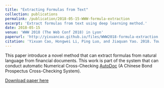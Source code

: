 ```yaml
---
title: "Extracting Formulas from Text"
collection: publications
permalink: /publication/2018-05-15-WWW-formula-extraction
excerpt: 'Extract formulas from text using deep learning method.'
date: 2018-05-15
venue: 'WWW 2018 (The Web Conf 2018) in Lyon'
paperurl: 'http://yixuancao.github.io/files/WWW2018-formula-extraction.pdf'
citation: 'Yixuan Cao, Hongwei Li, Ping Luo, and Jiaquan Yao. 2018. Towards Automatic Numerical Cross-Checking: Extracting Formulas from Text. In WWW.'
---
```

This paper introduce a novel method that can extract formulas from natural language from financial documents.
This work is part of the system that can conduct automatic Numerical Cross-Checking [AutoDoc](http://d.bondowner.cn/#/auth) (A Chinese Bond Prospectus Cross-Checking System).

[Download paper here](http://yixuancao.github.io/files/WWW2018-formula-extraction.pdf)